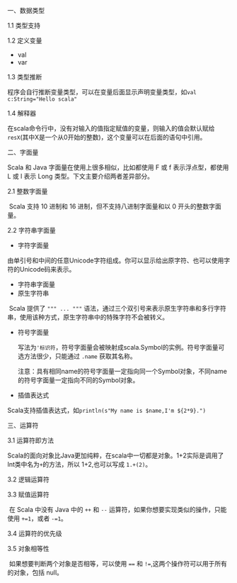 一、数据类型

1.1 类型支持

1.2 定义变量

* val
* var

1.3 类型推断

​	程序会自行推断变量类型，可以在变量后面显示声明变量类型，如`val c:String="Hello scala"`

1.4 解释器

​	在scala命令行中，没有对输入的值指定赋值的变量，则输入的值会默认赋给`resX`(其中X是一个从0开始的整数)，这个变量可以在后面的语句中引用。

二、字面量

Scala 和 Java 字面量在使用上很多相似，比如都使用 F 或 f 表示浮点型，都使用 L 或 l 表示 Long 类型。下文主要介绍两者差异部分。

2.1 整数字面量

​	Scala 支持 10 进制和 16 进制，但不支持八进制字面量和以 0 开头的整数字面量。

2.2 字符串字面量

* 字符字面量

​		由单引号和中间的任意Unicode字符组成。你可以显示给出原字符、也可以使用字符的Unicode码来表示。

* 字符串字面量
* 原生字符串

​		Scala 提供了 `""" ... """` 语法，通过三个双引号来表示原生字符串和多行字符串，使用该种方式，原生字符串中的特殊字符不会被转义。

* 符号字面量

  写法为`'标识符`，符号字面量会被映射成scala.Symbol的实例。符号字面量可选方法很少，只能通过 `.name` 获取其名称。

  注意：具有相同name的符号字面量一定指向同一个Symbol对象，不同name的符号字面量一定指向不同的Symbol对象。

* 插值表达式

​		Scala支持插值表达式，如`println(s"My name is $name,I'm ${2*9}.")`

三、运算符

3.1 运算符即方法

​	Scala的面向对象比Java更加纯粹，在scala中一切都是对象。1+2实际是调用了Int类中名为`+`的方法，所以 1+2,也可以写成 `1.+(2)`。

3.2 逻辑运算符

3.3 赋值运算符

​	在 Scala 中没有 Java 中的 `++` 和 `--` 运算符，如果你想要实现类似的操作，只能使用 `+=1`，或者 `-=1`。

3.4 运算符的优先级

3.5 对象相等性

​	如果想要判断两个对象是否相等，可以使用 `==` 和 `!=`,这两个操作符可以用于所有的对象，包括 null。

​	